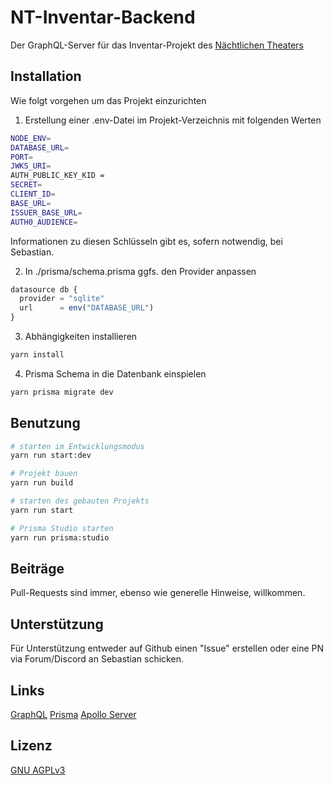 # NT-Inventar-Backend

Der GraphQL-Server für das Inventar-Projekt des [Nächtlichen Theaters](https://www.naechtlichestheater.de)

## Installation

Wie folgt vorgehen um das Projekt einzurichten

1. Erstellung einer .env-Datei im Projekt-Verzeichnis mit folgenden Werten
```bash
NODE_ENV=
DATABASE_URL=
PORT=
JWKS_URI=
AUTH_PUBLIC_KEY_KID =
SECRET=
CLIENT_ID=
BASE_URL=
ISSUER_BASE_URL=
AUTH0_AUDIENCE=
```
Informationen zu diesen Schlüsseln gibt es, sofern notwendig, bei Sebastian.

2. In ./prisma/schema.prisma ggfs. den Provider anpassen
```javascript
datasource db {
  provider = "sqlite"
  url      = env("DATABASE_URL")
}
```

3. Abhängigkeiten installieren
```bash
yarn install
```
4. Prisma Schema in die Datenbank einspielen
```bash
yarn prisma migrate dev
```

## Benutzung
```bash
# starten im Entwicklungsmodus
yarn run start:dev

# Projekt bauen
yarn run build

# starten des gebauten Projekts
yarn run start

# Prisma Studio starten
yarn run prisma:studio
```

## Beiträge
Pull-Requests sind immer, ebenso wie generelle Hinweise, willkommen.

## Unterstützung
Für Unterstützung entweder auf Github einen "Issue" erstellen oder eine PN via Forum/Discord an Sebastian schicken.

## Links
[GraphQL](https://graphql.org)
[Prisma](https://www.prisma.io)
[Apollo Server](https://www.apollographql.com)

## Lizenz
[GNU AGPLv3](https://choosealicense.com/licenses/agpl-3.0/)
